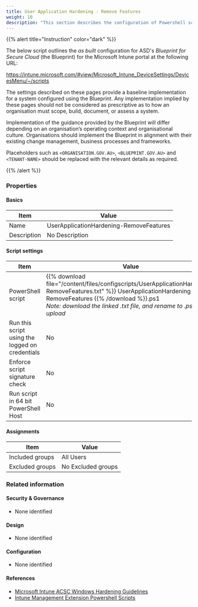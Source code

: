 ```yaml
---
title: User Application Hardening - Remove Features
weight: 10
description: "This section describes the configuration of Powershell scripts within Microsoft Intune associated with systems built according to the guidance provided by ASD's Blueprint for Secure Cloud."
---
```


{{% alert title="Instruction" color="dark" %}}
 
The below script outlines the *as built* configuration for ASD's *Blueprint for Secure Cloud* (the Blueprint) for the Microsoft Intune portal at the following URL:

https://intune.microsoft.com/#view/Microsoft_Intune_DeviceSettings/DevicesMenu/~/scripts

The settings described on these pages provide a baseline implementation for a system configured using the Blueprint. Any implementation implied by these pages should not be considered as prescriptive as to how an organisation must scope, build, document, or assess a system.

Implementation of the guidance provided by the Blueprint will differ depending on an organisation’s operating context and organisational culture. Organisations should implement the Blueprint in alignment with their existing change management, business processes and frameworks.

Placeholders such as `<ORGANISATION.GOV.AU>`, `<BLUEPRINT.GOV.AU>` and `<TENANT-NAME>` should be replaced with the relevant details as required.

{{% /alert %}}

### Properties

#### Basics

| Item        | Value                                   |
| ----------- | --------------------------------------- |
| Name        | UserApplicationHardening-RemoveFeatures |
| Description | No Description                          |

#### Script settings

| Item                                            | Value                                                                                                                                                                                                                                    |
| ----------------------------------------------- | ---------------------------------------------------------------------------------------------------------------------------------------------------------------------------------------------------------------------------------------- |
| PowerShell script                               | {{% download file="/content/files/configscripts/UserApplicationHardening-RemoveFeatures.txt" %}} UserApplicationHardening-RemoveFeatures {{% /download %}}.ps1 <br> *Note: download the linked .txt file, and rename to .ps1 for upload* |
| Run this script using the logged on credentials | No                                                                                                                                                                                                                                       |
| Enforce script signature check                  | No                                                                                                                                                                                                                                       |
| Run script in 64 bit PowerShell Host            | No                                                                                                                                                                                                                                       |

#### Assignments

| Item            | Value              |
| --------------- | ------------------ |
| Included groups | All Users          |
| Excluded groups | No Excluded groups |

### Related information

#### Security & Governance

* None identified
  
#### Design

* None identified
  
#### Configuration

* None identified

#### References

* [Microsoft Intune ACSC Windows Hardening Guidelines](https://github.com/microsoft/Intune-ACSC-Windows-Hardening-Guidelines)
* [Intune Management Extension Powershell Scripts](https://docs.microsoft.com/mem/intune/apps/intune-management-extension)
